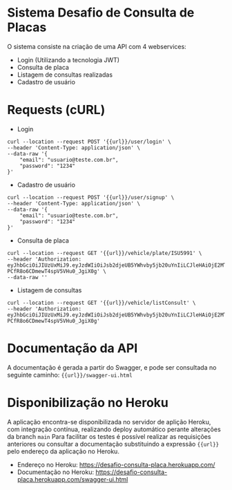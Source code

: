 # Sistema Desafio de Consulta de Placas

O sistema consiste na criação de uma API com 4 webservices:
- Login (Utilizando a tecnologia JWT)
- Consulta de placa
- Listagem de consultas realizadas
- Cadastro de usuário

# Requests (cURL)
- Login
```
curl --location --request POST '{{url}}/user/login' \
--header 'Content-Type: application/json' \
--data-raw '{
    "email": "usuario@teste.com.br",
    "password": "1234"
}'
```

- Cadastro de usuário
```
curl --location --request POST '{{url}}/user/signup' \
--header 'Content-Type: application/json' \
--data-raw '{
    "email": "usuario@teste.com.br",
    "password": "1234"
}'
```

- Consulta de placa
```
curl --location --request GET '{{url}}/vehicle/plate/ISU5991' \
--header 'Authorization: eyJhbGciOiJIUzUxMiJ9.eyJzdWIiOiJsb2djeUB5YWhvby5jb20uYnIiLCJleHAiOjE2MTU1MjAwNDYsImlhdCI6MTYxNTUwMjA0Nn0.320HZp_uk0TLCfU41cHSIin_B_vAySQ5kII_x83TYRkX6s2tEFXrHJSa-PCfR8o6CDmewT4spV5VHu0_JgiX0g' \
--data-raw ''
```

- Listagem de consultas
```
curl --location --request GET '{{url}}/vehicle/listConsult' \
--header 'Authorization: eyJhbGciOiJIUzUxMiJ9.eyJzdWIiOiJsb2djeUB5YWhvby5jb20uYnIiLCJleHAiOjE2MTU1MjAwNDYsImlhdCI6MTYxNTUwMjA0Nn0.320HZp_uk0TLCfU41cHSIin_B_vAySQ5kII_x83TYRkX6s2tEFXrHJSa-PCfR8o6CDmewT4spV5VHu0_JgiX0g'
```

# Documentação da API
A documentação é gerada a partir do Swagger, e pode ser consultada no seguinte caminho: `{{url}}/swagger-ui.html`

# Disponibilização no Heroku
A aplicação encontra-se disponibilizada no servidor de aplição Heroku, com integração contínua, realizando deploy automático perante alterações da branch `main`
Para facilitar os testes é possível realizar as requisições anteriores ou consultar a documentação substituindo a expressão `{{url}}` pelo endereço da aplicação no Heroku.
- Endereço no Heroku: https://desafio-consulta-placa.herokuapp.com/
- Documentação no Heroku: https://desafio-consulta-placa.herokuapp.com/swagger-ui.html

